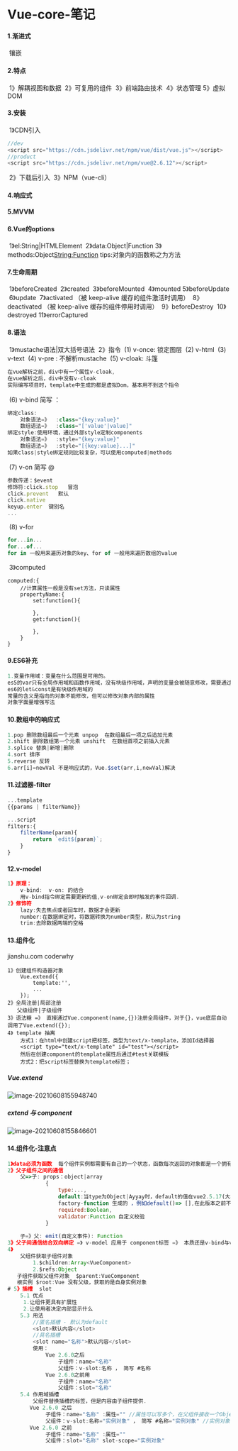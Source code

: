 # Vue-core-笔记

#### 1.渐进式

​	镶嵌

#### 2.特点

​	1》解耦视图和数据
​	2》可复用的组件
​	3》前端路由技术
​	4》状态管理
​	5》虚拟DOM

#### 3.安装

​	1》CDN引入

```js
//dev
<script src="https://cdn.jsdelivr.net/npm/vue/dist/vue.js"></script>
//product
<script src="https://cdn.jsdelivr.net/npm/vue@2.6.12"></script>
```

​	2》下载后引入
​	3》NPM（vue-cli）

#### 4.响应式

#### 5.MVVM

#### 6.Vue的options

​	1》el:String|HTMLElement
​	2》data:Object|Function 
​	3》methods:Object<String:Function>
​	tips:对象内的函数称之为方法

#### 7.生命周期

​	1》beforeCreated
​	2》created
​	3》beforeMounted
​	4》mounted
​	5》beforeUpdate
​	6》update
​	7》activated  （被 keep-alive 缓存的组件激活时调用）
​	8》deactivated  （被 keep-alive 缓存的组件停用时调用）
​	9》beforeDestroy
​	10》destroyed
​	11》errorCaptured

#### 8.语法

​	1》mustache语法|双大括号语法
​	2》指令
​			(1) v-once: 锁定图层
​			(2) v-html
​			(3) v-text
​			(4) v-pre  : 不解析mustache
​			(5) v-cloak: 斗篷

```js
在vue解析之前，div中有一个属性v-cloak,
在vue解析之后，div中没有v-cloak
实际编写项目时，template中生成的都是虚拟Dom，基本用不到这个指令
```


​			(6) v-bind 简写 ：	

```js
绑定class:
	对象语法=》  :class="{key:value}"
	数组语法=》  :class="['value'|value]"
绑定style:使用环境，通过外部style定制components
	对象语法=》  :style="{key:value}"
	数组语法=》	:style="[{key:value}...]"
如果class|style绑定规则比较复杂，可以使用computed|methods
```

​			(7) v-on 简写 @

```js
参数传递：$event
修饰符:click.stop   冒泡
click.prevent   默认
click.native   
keyup.enter  键别名
...
```

​			(8) v-for 

```js
for...in... 
for...of... 
for in 一般用来遍历对象的key、for of 一般用来遍历数组的value
```



​	3》computed

```
computed:{
	//计算属性一般是没有set方法，只读属性
	propertyName:{
		set:function(){
		
		},
		get:function(){
		
		},
	}
}
```

#### 9.ES6补充

```js
1.变量作用域：变量在什么范围是可用的。
es5的var只有全局作用域和函数作用域，没有块级作用域，声明的变量会被随意修改，需要通过闭包解决（闭包产生了函数作用域）
es6的let&const是有块级作用域的
常量的含义是指向的对象不能修改，但可以修改对象内部的属性
对象字面量增强写法
```

#### 10.数组中的响应式

```js
1.pop 删除数组最后一个元素 unpop  在数组最后一项之后追加元素
2.shift 删除数组第一个元素 unshift  在数组首项之前插入元素
3.splice 替换|新增|删除
4.sort 排序
5.reverse 反转
6.arr[i]=newVal 不是响应式的，Vue.$set(arr,i,newVal)解决
```

#### 11.过滤器-filter

```js
...template
{{params | filterName}}

...script
filters:{
    filterName(param){
        return `edit${param}`;
    }
}
```

#### 12.v-model

```js
1》原理：
	v-bind:  v-on: 的结合
	用v-bind指令绑定需要更新的值,v-on绑定会即时触发的事件回调.
2》修饰符
	lazy:失去焦点或者回车时，数据才会更新
	number:在数据绑定时，将数据转换为number类型，默认为string
    trim:去除数据两端的空格
```

#### 13.组件化

jianshu.com  coderwhy

```
1》创建组件构造器对象
	Vue.extend({
		template:'',
		...
	});
2》全局注册|局部注册
   父级组件|子级组件
3》语法糖 =》 直接通过Vue.component(name,{})注册全局组件，对于{}，vue底层自动调用了Vue.extend({});	
4》 template 抽离
	方式1：在html中创建script把标签，类型为text/x-template，添加Id选择器
	<script type="text/x-template" id="test"></script>
	然后在创建component的template属性后通过#test关联模板
	方式2：把script标签替换为template标签；
```

##### Vue.extend

![image-20210608155948740](./imgs/image-20210608155948740.png)

##### extend 与 component

![image-20210608155846601](./imgs/image-20210608155846847.png)

#### 14.组件化-注意点

```js
1》data必须为函数  每个组件实例都需要有自己的一个状态，函数每次返回的对象都是一个拥有新的内存地址的对象，在组件被复用时，相互之间不会产生影响。
2》父子组件之间的通信  
	父=>子: props：object|array
			{
                type:...,
                default:当type为Object|Ayyay时，default的值在vue2.5.17(大概)之后必须是通过
                factory-function 生成的 ，例如default()=> [],在此版本之前不受影响;
                required:Boolean,
                validator:Function 自定义校验
            }
    	
	子=》父: emit(自定义事件): Function
3》父子间通信结合双向绑定 =》 v-model 应用于 component标签 =》 本质还是v-bind与v-on的结合
4》
	父组件获取子组件对象  
		1.$children:Array<VueComponent>
    	2.$refs:Object
   子组件获取父组件对象  $parent:VueComponent
   根实例 $root:Vue 没有父级，获取的是自身实例对象
# 5》插槽  slot
	5.1 优点
	 1.让组件更具有扩展性
     2.让使用者决定内部显示什么
    5.3 用法
        //匿名插槽 - 默认为default
        <slot>默认内容</slot>
        //具名插槽
		<slot name="名称">默认内容</slot>
		使用： 
			Vue 2.6.0之后
            	子组件：name="名称" 
                父组件：v-slot:名称 ， 简写 #名称
			Vue 2.6.0之前用 
            	子组件：name="名称"
                父组件：slot="名称"
	5.4 作用域插槽
    	父组件替换插槽的标签，但是内容由子组件提供.
       Vue 2.6.0 之后 
       		子组件：name="名称" :属性="" //属性可以写多个，在父组件接收一个Object
            父组件：v-slot:名称="实例对象" ， 简写 #名称="实例对象" //实例对象:{属性,...}
	   Vue 2.6.0 之前 
        	子组件：name="名称" :属性=""
            父组件：slot="名称" slot-scope="实例对象"    
```
























